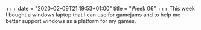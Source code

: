 +++
date = "2020-02-09T21:19:53+01:00"
title = "Week 06"
+++
This week I bought a windows laptop that I can use for gamejams and to help me better support windows as a platform for my games.
